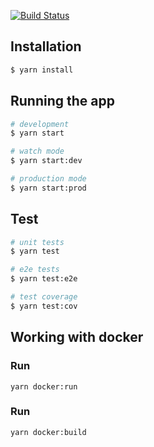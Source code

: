 [![Build Status](https://travis-ci.com/vetrosound/rooms-service.svg?branch=main)](https://travis-ci.com/vetrosound/rooms-service)

## Installation

```bash
$ yarn install
```

## Running the app

```bash
# development
$ yarn start

# watch mode
$ yarn start:dev

# production mode
$ yarn start:prod
```

## Test

```bash
# unit tests
$ yarn test

# e2e tests
$ yarn test:e2e

# test coverage
$ yarn test:cov
```

## Working with docker

### Run
`yarn docker:run`

### Run
`yarn docker:build`
